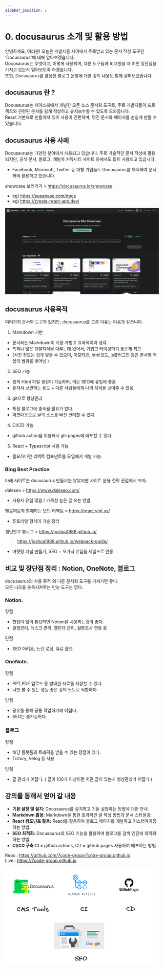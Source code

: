 ```yaml
---
sidebar_position: 1
---
```



# 0. docusaurus 소개 및 활용 방법

안녕하세요, 여러분! 오늘은 개발자들 사이에서 주목받고 있는 문서 작성 도구인 'Docusaurus'에 대해 알아보겠습니다.  
Docusaurus는 무엇이고, 어떻게 사용되며, 다른 도구들과 비교했을 때 어떤 장단점을 가지고 있는지 알아보도록 하겠습니다.  
또한, Docusaurus를 활용한 블로그 운영에 대한 강의 내용도 함께 살펴보겠습니다.  

## docusaurus 란 ? 

Docusaurus는 페이스북에서 개발한 오픈 소스 문서화 도구로, 주로 개발자들이 프로젝트와 관련된 문서를 쉽게 작성하고 유지보수할 수 있도록 도와줍니다.  
React 기반으로 만들어져 있어 사용이 간편하며, 멋진 문서화 페이지를 손쉽게 만들 수 있습니다.

## docusaurus 사용 사례

Docusaurus는 다양한 분야에서 사용되고 있습니다. 주로 기술적인 문서 작성에 활용되지만, 공식 문서, 블로그, 개발자 커뮤니티 사이트 등에서도 많이 사용되고 있습니다.  
- Facebook, Microsoft, Twitter 등 대형 기업들도 Docusaurus를 채택하여 문서화에 활용하고 있습니다.

showcase 보러가기 > https://docusaurus.io/showcase  
- eg) https://supabase.com/docs  
- eg) https://create-react-app.dev/ 


![Alt text](image.png)

## docusaurus 사용목적

여러가지 문서화 도구가 있지만, docusaurus를 고른 이유는 다음과 같습니다.   

1. Markdown 기반  
- 문서화는 Markdown이 가장 가볍고 효과적이라 생각.  
- 특히나 많은 개발지식을 다루는데 있어서, 가볍고 타이핑하기 좋은게 최고  
- (사진 정도는 쉽게 넣을 수 있으며, 이모티콘, html코드, js플러그인 등은 문서화 작업의 범위를 벗어남 )  

2. SEO 가능  
- 정적 Html 파일 생성이 가능하며, 이는 SEO에 유입에 좋음  
- 혼자서 보관하는 용도 + 다른 사람들에게 나의 지식을 보여줄 수 있음  

3. git으로 형상관리
- 특정 블로그에 종속될 필요가 없다.  
- 마크다운으로 글의 소스를 버전 관리할 수 있다.  

4. CI/CD 가능   
- github action을 이용해서 gh-pages에 배포할 수 있다.  

5. React + Typescript 사용 가능  
- 필요하다면 리액트 컴포넌트를 도입해서 개발 가능.  


### Blog Best Practice 

아래 사이트는 docusaurus 만들지는 않았지만 사이트 운용 전략 관점에서 보자.  

daleseo > https://www.daleseo.com/  
- 사용자 유입 많음 / 가독성 높은 글 쓰는 방법
  
벨로퍼트와 함께하는 모던 리액트 > https://react.vlpt.us/   
- 튜토리얼 형식의 기술 정리  

캡틴판교 블로그 > https://joshua1988.github.io/   
> https://joshua1988.github.io/webpack-guide/. 
- 마켓팅 퍼널 만들기, SEO + 오가닉 유입을 세일즈로 연동    


## 비교 및 장단점 정리 : Notion, OneNote, 블로그

docusaurus의 사용 목적 외 다른 문서화 도구를 가져가면 좋다.   
모든 니즈를 충족시켜주는 만능 도구는 없다.  

### Notion. 

장점
- 협업이 많이 필요하면 Notion을 사용하는것이 좋다.  
- 일정관리, 테스크 관리, 캘린더 관리, 설문조사 연동 등  

단점 
- SEO 어려움, 느린 로딩, 유료 플랜    


### OneNote.  

장점  
- PPT,PDF 업로드 등 방대한 자료를 저장할 수 있다.   
- 나만 볼 수 있는 성능 좋은 강의 노트로 적합하다.    

단점
  - 공유를 통해 공통 작업하기에 어렵다.  
  - SEO는 불가능하다.  

### 블로그  

장점
- 해당 플랫폼의 트래픽을 받을 수 있는 장점이 있다.   
- Tistory, Velog 등 사용  

단점  
 - 글 관리가 어렵다. ( 글이 100개 이상이면 어떤 글이 있는지 형상관리가 어렵다.)  


## 강의를 통해서 얻어 갈 내용

- **기본 설정 및 설치:** Docusaurus를 설치하고 기본 설정하는 방법에 대한 안내.  
- **Markdown 활용:** Markdown을 통한 효과적인 글 작성 방법과 문서 스타일링.   
- **React 컴포넌트 활용:** React를 활용하여 블로그 페이지를 개발하고 커스터마이징하는 방법.  
- **SEO 최적화:** Docusaurus의 SEO 기능을 활용하여 블로그를 검색 엔진에 최적화하는 방법.  
- **CI/CD 구축** CI = github actions, CD = github pages 사용하여 배포하는 방법.    

Repo : https://github.com/7code-group/7code-group.github.io  
Live : https://7code-group.github.io

![altImage](imge3.excalidraw.png)

